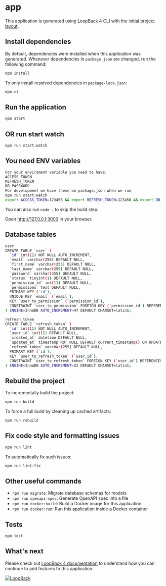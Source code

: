 # app

This application is generated using [LoopBack 4 CLI](https://loopback.io/doc/en/lb4/Command-line-interface.html) with the
[initial project layout](https://loopback.io/doc/en/lb4/Loopback-application-layout.html).

## Install dependencies

By default, dependencies were installed when this application was generated.
Whenever dependencies in `package.json` are changed, run the following command:

```sh
npm install
```

To only install resolved dependencies in `package-lock.json`:

```sh
npm ci
```

## Run the application

```sh
npm start
```

## OR run start watch
```sh
npm run start:watch
```


## You need ENV variables
```sh
For your enviroment variable you need to have:
ACCESS_TOKEN
REFRESH_TOKEN
DB_PASSWORD
For development we have these on package.json when we run
npm run start:watch
export ACCESS_TOKEN=123456 && export REFRESH_TOKEN=123456 && export DB_PASSWORD=root && ...
```
You can also run `node .` to skip the build step.

Open http://127.0.0.1:3000 in your browser.

## Database tables
```sh
user
CREATE TABLE `user` (
  `id` int(11) NOT NULL AUTO_INCREMENT,
  `email` varchar(255) DEFAULT NULL,
  `first_name` varchar(255) DEFAULT NULL,
  `last_name` varchar(255) DEFAULT NULL,
  `password` varchar(255) DEFAULT NULL,
  `status` tinyint(1) DEFAULT NULL,
  `permission_id` int(11) DEFAULT NULL,
  `permissions` text DEFAULT NULL,
  PRIMARY KEY (`id`),
  UNIQUE KEY `email` (`email`),
  KEY `user_to_permission` (`permission_id`),
  CONSTRAINT `user_to_permission` FOREIGN KEY (`permission_id`) REFERENCES `permission` (`id`)
) ENGINE=InnoDB AUTO_INCREMENT=47 DEFAULT CHARSET=latin1;

refresh_token
CREATE TABLE `refresh_token` (
  `id` int(11) NOT NULL AUTO_INCREMENT,
  `user_id` int(11) DEFAULT NULL,
  `created_at` datetime DEFAULT NULL,
  `updated_at` timestamp NOT NULL DEFAULT current_timestamp() ON UPDATE current_timestamp(),
  `refresh_token` varchar(255) DEFAULT NULL,
  PRIMARY KEY (`id`),
  KEY `user_to_refresh_token` (`user_id`),
  CONSTRAINT `user_to_refresh_token` FOREIGN KEY (`user_id`) REFERENCES `user` (`id`)
) ENGINE=InnoDB AUTO_INCREMENT=31 DEFAULT CHARSET=latin1;
```

## Rebuild the project

To incrementally build the project:

```sh
npm run build
```

To force a full build by cleaning up cached artifacts:

```sh
npm run rebuild
```

## Fix code style and formatting issues

```sh
npm run lint
```

To automatically fix such issues:

```sh
npm run lint:fix
```

## Other useful commands

- `npm run migrate`: Migrate database schemas for models
- `npm run openapi-spec`: Generate OpenAPI spec into a file
- `npm run docker:build`: Build a Docker image for this application
- `npm run docker:run`: Run this application inside a Docker container

## Tests

```sh
npm test
```

## What's next

Please check out [LoopBack 4 documentation](https://loopback.io/doc/en/lb4/) to
understand how you can continue to add features to this application.

[![LoopBack](https://github.com/strongloop/loopback-next/raw/master/docs/site/imgs/branding/Powered-by-LoopBack-Badge-(blue)-@2x.png)](http://loopback.io/)
